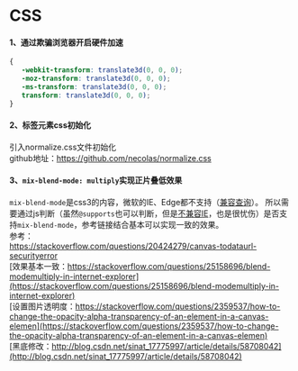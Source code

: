 CSS
====
#### 1、通过欺骗浏览器开启硬件加速
```css
{
   -webkit-transform: translate3d(0, 0, 0);
   -moz-transform: translate3d(0, 0, 0);
   -ms-transform: translate3d(0, 0, 0);
   transform: translate3d(0, 0, 0);
}

```
#### 2、标签元素css初始化
引入normalize.css文件初始化    
github地址：<https://github.com/necolas/normalize.css>

#### 3、`mix-blend-mode: multiply`实现正片叠低效果   
`mix-blend-mode`是css3的内容，微软的IE、Edge都不支持（[兼容查询](https://caniuse.com/#search=mix-blend-mode)）。
所以需要通过js判断（虽然`@supports`也可以判断，但是[不兼容IE](https://caniuse.com/#search=%40supports)，也是很忧伤）是否支持`mix-blend-mode`，参考链接结合基本可以实现一致的效果。     
参考：     
<https://stackoverflow.com/questions/20424279/canvas-todataurl-securityerror>      
[效果基本一致：https://stackoverflow.com/questions/25158696/blend-modemultiply-in-internet-explorer](https://stackoverflow.com/questions/25158696/blend-modemultiply-in-internet-explorer)      
[设置图片透明度：https://stackoverflow.com/questions/2359537/how-to-change-the-opacity-alpha-transparency-of-an-element-in-a-canvas-elemen](https://stackoverflow.com/questions/2359537/how-to-change-the-opacity-alpha-transparency-of-an-element-in-a-canvas-elemen)      
[黑底修改：http://blog.csdn.net/sinat_17775997/article/details/58708042](http://blog.csdn.net/sinat_17775997/article/details/58708042)